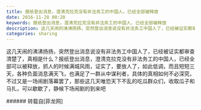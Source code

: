 ```yaml
---
title: 报纸登出消息，澄清克拉克没有非法务工的中国人，已经全部被释放
date: 2016-11-28 00:20
keywords: 报纸登出消息，澄清克拉克没有非法务工的中国人，已经全部被释放
description: 这几天闹的沸沸扬扬，突然登出消息说没有非法务工中国人了，已经被证实都审查清楚了，真相是什么？报纸登出消息，澄清克拉克没有非法务工的中国人，已经全部可以被释放，抓人的时候满城风雨，证实了，要放人了，如此低调，而且短短三天，各种负面消息满天飞，也满足了一群从中谋利者，具体的真相如何不必深究，不过又是一场闹剧落幕罢了，那些这几天唯恐天下不乱的吃瓜群众们，收取瓜子和马扎，可以歇歇了，静候下场闹剧的到来吧
categories: sharing
---
```

<td class="t_f" id="postmessage_433201">

这几天闹的沸沸扬扬，突然登出消息说没有非法务工中国人了，已经被证实都审查清楚了，真相是什么？报纸登出消息，澄清克拉克没有非法务工的中国人，已经全部可以被释放，抓人的时候满城风雨，证实了，要放人了，如此低调，而且短短三天，各种负面消息满天飞，也满足了一群从中谋利者，具体的真相如何不必深究，不过又是一场闹剧落幕罢了，那些这几天唯恐天下不乱的吃瓜群众们，收取瓜子和马扎，可以歇歇了，静候下场闹剧的到来吧<img alt="" border="0" class="zoom" data-cf-modified-f2477c14bb18194fae8e2fee-="" file="http://www.flw.ph//mobcent//app/data/phiz/default/26.png" id="aimg_DSKwa" lazyloadthumb="1" onclick="" onmouseover="" src="http://www.flw.ph//mobcent//app/data/phiz/default/26.png"/><img alt="" border="0" class="zoom" data-cf-modified-f2477c14bb18194fae8e2fee-="" file="http://www.flw.ph//mobcent//app/data/phiz/default/04.png" id="aimg_Y2FLL" lazyloadthumb="1" onclick="" onmouseover="" src="http://www.flw.ph//mobcent//app/data/phiz/default/04.png"/><br/>
<img alt="" border="0" class="zoom" data-cf-modified-f2477c14bb18194fae8e2fee-="" file="http://www.flw.ph/data/appbyme/upload/image/201611/28/FVG5b3LAQqiN.jpg" id="aimg_Ec44U" lazyloadthumb="1" onclick="" onmouseover="" src="http://www.flw.ph/data/appbyme/upload/image/201611/28/FVG5b3LAQqiN.jpg"/><br/>
</td>
###### 转载自[菲龙网]